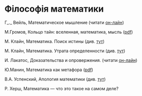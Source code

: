# Філософія математики

Г_._  Вейль, Математическое мышление \(читати [он-лайн](https://www.mathedu.ru/text/veyl_matematicheskoe_myshlenie_1989/p0/)\)

М.Громов, Кольцо тайн: вселенная, математика, мысль \([pdf](https://www.phantastike.com/math/koltso_tayn/pdf/)\)

М. Клайн, Математика. Поиск истины \(див. [тут](https://royallib.com/book/klayn_moris/matematika_poisk_istini.html)\)

М. Клайн, Математика. Утрата определенности \(див. [тут](https://royallib.com/book/klayn_moris/matematika_utrata_opredelennosti.html)\)

И. Лакатос, Доказательства и опровержения. \(читати [он-лайн](https://www.mathedu.ru/text/lakatos_dokazatelstva_i_oproverzheniya_1967/p0/)\)

Ю.Манин, Математика как метафора \([pdf](https://math.ru/lib/files/pdf/manin.pdf)\)

В.А. Успенский, Апология математики \(див. [тут](https://royallib.com/book/uspenskiy_vladimir_andreevich/apologiya_matematiki_ili_o_matematike_kak_chasti_duhovnoy_kulturi.html)\)

Р. Херш, Математика — что это такое на самом деле?

